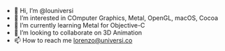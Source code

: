 - 👋 Hi, I’m @louniversi
- 👀 I’m interested in COmputer Graphics, Metal, OpenGL, macOS, Cocoa
- 🌱 I’m currently learning Metal for Objective-C
- 💞️ I’m looking to collaborate on 3D Animation
- 📫 How to reach me lorenzo@universi.co

<!---
louniversi/louniversi is a ✨ special ✨ repository because its `README.md` (this file) appears on your GitHub profile.
You can click the Preview link to take a look at your changes.
--->
